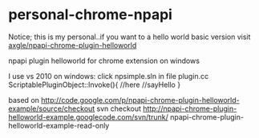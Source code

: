 personal-chrome-npapi
=======================
Notice; this is my personal..if you want to a hello world basic version visit 
[axgle/npapi-chrome-plugin-helloworld](https://github.com/axgle/npapi-chrome-plugin-helloworld)

npapi plugin helloworld for chrome extension on windows

I use vs 2010 on windows:
click npsimple.sln
in file plugin.cc
ScriptablePluginObject::Invoke(){
  //here
  //sayHello
}

based on 
http://code.google.com/p/npapi-chrome-plugin-helloworld-example/source/checkout
svn checkout http://npapi-chrome-plugin-helloworld-example.googlecode.com/svn/trunk/ npapi-chrome-plugin-helloworld-example-read-only



